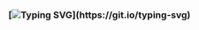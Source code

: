 ### [![Typing SVG](https://readme-typing-svg.herokuapp.com?color=%23AF87B7&center=true&vCenter=true&lines=Hi+everyone!+I%60m+Yuliia!)](https://git.io/typing-svg)

<!--
**yukis-data/yukis-data** is a ✨ _special_ ✨ repository because its `README.md` (this file) appears on your GitHub profile.

Here are some ideas to get you started:

- 🔭 I’m currently working on ...
- 🌱 I’m currently learning ...
- 👯 I’m looking to collaborate on ...
- 🤔 I’m looking for help with ...
- 💬 Ask me about ...
- 📫 How to reach me: ...
- 😄 Pronouns: ...
- ⚡ Fun fact: ...
-->
